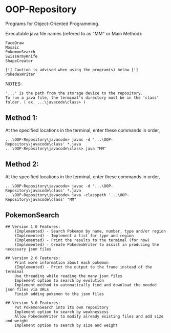 # OOP-Repository

Programs for Object-Oriented Programming.

Executable java file names (refered to as "MM" or Main Method):

	FaceDraw
	Mosaic
	PokemonSearch
	SwissArmyKnife
	ShapeCreator

	[!] Caution is advised when using the program(s) below [!]
	PokedexWriter


NOTES: 

	'...' is the path from the storage device to the repository.
	To run a java file, the terminal's directory must be in the 'class' folder. ( ex. ...\javacode\class> )


## Method 1:
At the specified locations in the terminal, enter these commands in order,

	...\OOP-Repository\javacode> javac -d '...\OOP-Repository\javacode\class' *.java
	...\OOP-Repository\javacode\class> java "MM"


## Method 2:
At the specified locations in the terminal, enter these commands in order,

	...\OOP-Repository\javacode> javac -d '...\OOP-Repository\javacode\class' *.java
	...\OOP-Repository\javacode> java -classpath '...\OOP-Repository\javacode\class' "MM"


## PokemonSearch
	## Version 1.0 Features:
		(Implemented) - Search Pokemon by name, number, type and/or region
		(Implemented) - Implement a list for type and region
		(Implemented) - Print the results to the terminal (for now)
		(Implemented) - Create PokedexWriter to assist in producing the necessary json files

	## Version 2.0 Features:
		Print more information about each pokemon
		(Implemented) - Print the output to the frame instead of the terminal
		Use threading while reading the many json files
		Implement option to search by evolution
		Implement method to automatically find and download the needed json files via URLs
		Finish adding pokemon to the json files

	## Version 3.0 Features:
		Put PokemonSearch into its own repository
		Implement option to search by weaknessess
		Allow PokedexWriter to modify already existing files and add size and weight
		Implement option to search by size and weight